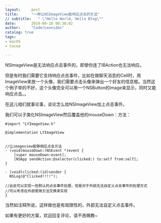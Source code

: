 ```yaml
---
layout:     post
title:      "一种让NSImageView能响应点击的方法"
// subtitle:   " \"Hello World, Hello Blog\""
date:       2019-09-18 00:38:02
author:     "CoderLeonidas"
catalog: true
tags:
- macOS
- Cocoa

---
```


NSImageView是无法响应点击事件的，即使你连了IBAction也无法响应。

但是有时我们需要它支持响应点击事件，比如在做聊天消息的Cell时，用ImageView来放一个头像，我们需要点击头像来弹出一个好友的信息框。当然这个例子举的不好，这个头像完全可以用一个NSButton的image来显示，同时又能响应点击。。

在这儿咱们就事论事，谈论怎么给NSImageView加上点击事件。

我们可以子类化NSImageView然后覆盖他的mouseDown：方法：

    #import "LYImageView.h"

    @implementation LYImageView


    //让imageview能够相应点击方法
    - (void)mouseDown:(NSEvent *)event {
        [super mouseDown:event];
        [NSApp sendAction:@selector(clicked:) to:self from:self];
    }

    - (void)clicked:(id)sender {
      NSLog(@"Clicked!!!!");

    //此处可以实现一些默认的点击事件处理，但是对于外部无法自定义点击事件的处理方式
    //可以考虑在外部使用方法交换来实现
    }
    

当然如注释所说，这样做也是有局限性的，外部无法自定义点击事件。

如果有更好的方案，欢迎回复评论，请不吝赐教~
